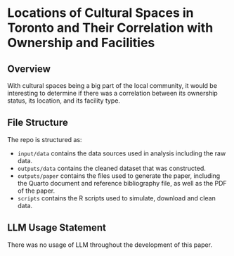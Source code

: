# Locations of Cultural Spaces in Toronto and Their Correlation with Ownership and Facilities

## Overview
With cultural spaces being a big part of the local community, it would be interesting to determine if there was a correlation between its ownership status, its location, and its facility type.

## File Structure

The repo is structured as:

-   `input/data` contains the data sources used in analysis including the raw data.
-   `outputs/data` contains the cleaned dataset that was constructed.
-   `outputs/paper` contains the files used to generate the paper, including the Quarto document and reference bibliography file, as well as the PDF of the paper. 
-   `scripts` contains the R scripts used to simulate, download and clean data.

## LLM Usage Statement
There was no usage of LLM throughout the development of this paper.
